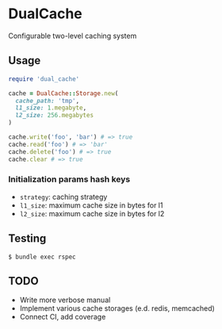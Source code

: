 # DualCache

Configurable two-level caching system

## Usage

```ruby
require 'dual_cache'

cache = DualCache::Storage.new(
  cache_path: 'tmp', 
  l1_size: 1.megabyte, 
  l2_size: 256.megabytes
)

cache.write('foo', 'bar') # => true
cache.read('foo') # => 'bar'
cache.delete('foo') # => true
cache.clear # => true
```

### Initialization params hash keys

- `strategy`: caching strategy
- `l1_size`: maximum cache size in bytes for l1
- `l2_size`: maximum cache size in bytes for l2

## Testing

```
$ bundle exec rspec
```

## TODO

- Write more verbose manual
- Implement various cache storages (e.d. redis, memcached)
- Connect CI, add coverage
